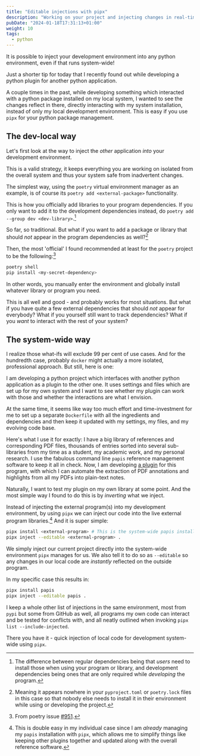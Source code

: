 ```yaml
---
title: "Editable injections with pipx"
description: "Working on your project and injecting changes in real-time"
pubDate: "2024-01-18T17:31:13+01:00"
weight: 10
tags:
  - python
---
```


It is possible to inject your development environment into any python environment, even if that runs system-wide!

Just a shorter tip for today that I recently found out while developing a python plugin for another python application.

A couple times in the past, while developing something which interacted with a python package installed on my local system, 
I wanted to see the changes reflect in there, directly interacting with my system installation,
instead of only my local development environment.
This is easy if you use `pipx` for your python package management.

## The dev-local way

Let's first look at the way to inject the *other* application *into* your development environment.

This is a valid strategy, it keeps everything you are working on isolated from the overall system and thus your system safe from inadvertent changes.

The simplest way, using the `poetry` virtual environment manager as an example,
is of course its `poetry add <external-package>` functionality.

This is how you officially add libraries to your program dependencies.
If you only want to add it to the development dependencies instead, do `poetry add --group dev <dev-library>`.[^depsdevdeps]

[^depsdevdeps]: The difference between regular dependencies being that *users* need to install those when using your program or library, and development dependencies being ones that are only required while *developing* the program.

So far, so traditional.
But what if you want to add a package or library that should *not* appear in the program dependencies as well?[^pyproject]

[^pyproject]: Meaning it appears nowhere in your `pyproject.toml` or `poetry.lock` files in this case so that nobody else needs to install it in their environment while using or developing the project.

Then, the most 'official' I found recommended at least for the `poetry` project to be the following:[^poetyinject] 

[^poetyinject]: From poetry issue [#951](https://github.com/python-poetry/poetry/issues/951).

```bash
poetry shell
pip install <my-secret-dependency>
```

In other words, you manually enter the environment and globally install whatever library or program you need.

This is all well and good - and probably works for most situations.
But what if you have quite a few external dependencies that should *not* appear for everybody?
What if you yourself still want to track dependencies?
What if you *want* to interact with the rest of your system?

## The system-wide way

I realize those what-ifs will exclude 99 per cent of use cases.
And for the hundredth case, probably `docker` might actually a more isolated, professional approach.
But still, here is one:

I am developing a python project which interfaces with another python application as a plugin to the other one.
It uses settings and files which are set up for my own system and I want to see whether my plugin can work with those and whether the interactions are what I envision.

At the same time, it seems like way too much effort and time-investment for me to set up 
a separate `Dockerfile` with all the ingredients and dependencies and then keep it updated with 
my settings, my files, and my evolving code base.

Here's what I use it for exactly:
I have a big library of references and corresponding PDF files,
thousands of entries sorted into several sub-libraries from my time as a student, my academic work, and my personal research.
I use the fabulous command line `papis` reference management software to keep it all in check.
Now, I am developing [a plugin](https://github.com/marty-oehme/papis-extract) for this program, 
with which I can automate the extraction of PDF annotations and highlights from all my PDFs into plain-text notes.

Naturally, I want to test my plugin on my own library at some point.
And the most simple way I found to do this is by *inverting* what we inject.

Instead of injecting the external program(s) into my development environment, 
by using `pipx` we can inject our code into the live external program libraries.[^alwayspipx]
And it is super simple:

[^alwayspipx]: This is double easy in my individual case since I am *already* managing my `papis` installation with `pipx`, which allows me to simplify things like keeping other plugins together and updated along with the overall reference software.

```bash
pipx install <external-program> # This is the system-wide papis installation I am already using
pipx inject --editable <external-program> .
```

We simply inject our current project directly into the system-wide environment `pipx` manages for us.
We also tell it to do so as `--editable` so any changes in our local code are *instantly* reflected on the outside program.

In my specific case this results in:

```bash
pipx install papis
pipx inject --editable papis .
```

I keep a whole other list of injections in the same environment, 
most from `pypi` but some from GitHub as well, 
all programs my own code can interact and be tested for conflicts with, 
and all neatly outlined when invoking `pipx list --include-injected`.

There you have it - quick injection of local code for development system-wide using `pipx`.
